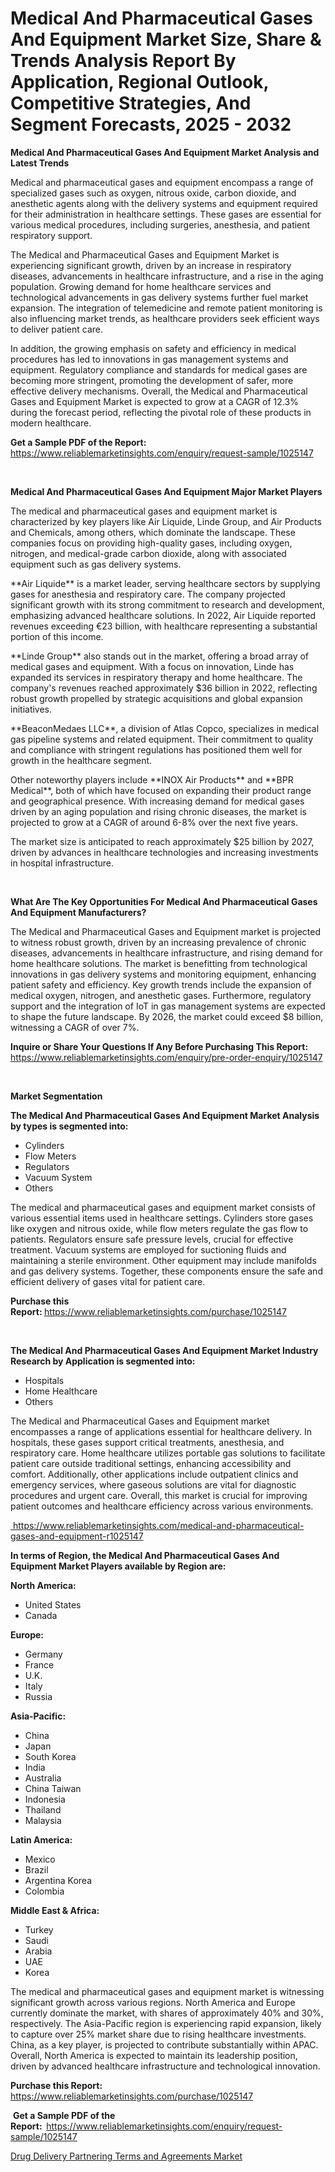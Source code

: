<p><h1>Medical And Pharmaceutical Gases And Equipment Market Size, Share & Trends Analysis Report By Application, Regional Outlook, Competitive Strategies, And Segment Forecasts, 2025 - 2032</h1></p><p><strong>Medical And Pharmaceutical Gases And Equipment Market Analysis and Latest Trends</strong></p>
<p><p>Medical and pharmaceutical gases and equipment encompass a range of specialized gases such as oxygen, nitrous oxide, carbon dioxide, and anesthetic agents along with the delivery systems and equipment required for their administration in healthcare settings. These gases are essential for various medical procedures, including surgeries, anesthesia, and patient respiratory support.</p><p>The Medical and Pharmaceutical Gases and Equipment Market is experiencing significant growth, driven by an increase in respiratory diseases, advancements in healthcare infrastructure, and a rise in the aging population. Growing demand for home healthcare services and technological advancements in gas delivery systems further fuel market expansion. The integration of telemedicine and remote patient monitoring is also influencing market trends, as healthcare providers seek efficient ways to deliver patient care.</p><p>In addition, the growing emphasis on safety and efficiency in medical procedures has led to innovations in gas management systems and equipment. Regulatory compliance and standards for medical gases are becoming more stringent, promoting the development of safer, more effective delivery mechanisms. Overall, the Medical and Pharmaceutical Gases and Equipment Market is expected to grow at a CAGR of 12.3% during the forecast period, reflecting the pivotal role of these products in modern healthcare.</p></p>
<p><strong>Get a Sample PDF of the Report:&nbsp;</strong> <a href="https://www.reliablemarketinsights.com/enquiry/request-sample/1025147?utm_campaign=3036&utm_medium=2&utm_source=Github&utm_content=ia&utm_term=07032025&utm_id=medical-and-pharmaceutical-gases-and-equipment">https://www.reliablemarketinsights.com/enquiry/request-sample/1025147</a></p>
<p>&nbsp;</p>
<p><strong>Medical And Pharmaceutical Gases And Equipment Major Market Players</strong></p>
<p><p>The medical and pharmaceutical gases and equipment market is characterized by key players like Air Liquide, Linde Group, and Air Products and Chemicals, among others, which dominate the landscape. These companies focus on providing high-quality gases, including oxygen, nitrogen, and medical-grade carbon dioxide, along with associated equipment such as gas delivery systems.</p><p>**Air Liquide** is a market leader, serving healthcare sectors by supplying gases for anesthesia and respiratory care. The company projected significant growth with its strong commitment to research and development, emphasizing advanced healthcare solutions. In 2022, Air Liquide reported revenues exceeding €23 billion, with healthcare representing a substantial portion of this income.</p><p>**Linde Group** also stands out in the market, offering a broad array of medical gases and equipment. With a focus on innovation, Linde has expanded its services in respiratory therapy and home healthcare. The company's revenues reached approximately $36 billion in 2022, reflecting robust growth propelled by strategic acquisitions and global expansion initiatives.</p><p>**BeaconMedaes LLC**, a division of Atlas Copco, specializes in medical gas pipeline systems and related equipment. Their commitment to quality and compliance with stringent regulations has positioned them well for growth in the healthcare segment.</p><p>Other noteworthy players include **INOX Air Products** and **BPR Medical**, both of which have focused on expanding their product range and geographical presence. With increasing demand for medical gases driven by an aging population and rising chronic diseases, the market is projected to grow at a CAGR of around 6-8% over the next five years.</p><p>The market size is anticipated to reach approximately $25 billion by 2027, driven by advances in healthcare technologies and increasing investments in hospital infrastructure.</p></p>
<p>&nbsp;</p>
<p><strong>What Are The Key Opportunities For Medical And Pharmaceutical Gases And Equipment Manufacturers?</strong></p>
<p><p>The Medical and Pharmaceutical Gases and Equipment market is projected to witness robust growth, driven by an increasing prevalence of chronic diseases, advancements in healthcare infrastructure, and rising demand for home healthcare solutions. The market is benefitting from technological innovations in gas delivery systems and monitoring equipment, enhancing patient safety and efficiency. Key growth trends include the expansion of medical oxygen, nitrogen, and anesthetic gases. Furthermore, regulatory support and the integration of IoT in gas management systems are expected to shape the future landscape. By 2026, the market could exceed $8 billion, witnessing a CAGR of over 7%.</p></p>
<p><strong>Inquire or Share Your Questions If Any Before Purchasing This Report:</strong> <a href="https://www.reliablemarketinsights.com/enquiry/pre-order-enquiry/1025147?utm_campaign=3036&utm_medium=2&utm_source=Github&utm_content=ia&utm_term=07032025&utm_id=medical-and-pharmaceutical-gases-and-equipment">https://www.reliablemarketinsights.com/enquiry/pre-order-enquiry/1025147</a></p>
<p>&nbsp;</p>
<p><strong>Market Segmentation</strong></p>
<p><strong>The Medical And Pharmaceutical Gases And Equipment Market Analysis by types is segmented into:</strong></p>
<p><ul><li>Cylinders</li><li>Flow Meters</li><li>Regulators</li><li>Vacuum System</li><li>Others</li></ul></p>
<p><p>The medical and pharmaceutical gases and equipment market consists of various essential items used in healthcare settings. Cylinders store gases like oxygen and nitrous oxide, while flow meters regulate the gas flow to patients. Regulators ensure safe pressure levels, crucial for effective treatment. Vacuum systems are employed for suctioning fluids and maintaining a sterile environment. Other equipment may include manifolds and gas delivery systems. Together, these components ensure the safe and efficient delivery of gases vital for patient care.</p></p>
<p><strong>Purchase this Report:&nbsp;</strong><a href="https://www.reliablemarketinsights.com/purchase/1025147?utm_campaign=3036&utm_medium=2&utm_source=Github&utm_content=ia&utm_term=07032025&utm_id=medical-and-pharmaceutical-gases-and-equipment">https://www.reliablemarketinsights.com/purchase/1025147</a></p>
<p>&nbsp;</p>
<p><strong>The Medical And Pharmaceutical Gases And Equipment Market Industry Research by Application is segmented into:</strong></p>
<p><ul><li>Hospitals</li><li>Home Healthcare</li><li>Others</li></ul></p>
<p><p>The Medical and Pharmaceutical Gases and Equipment market encompasses a range of applications essential for healthcare delivery. In hospitals, these gases support critical treatments, anesthesia, and respiratory care. Home healthcare utilizes portable gas solutions to facilitate patient care outside traditional settings, enhancing accessibility and comfort. Additionally, other applications include outpatient clinics and emergency services, where gaseous solutions are vital for diagnostic procedures and urgent care. Overall, this market is crucial for improving patient outcomes and healthcare efficiency across various environments.</p></p>
<p><a href="https://www.reliablemarketinsights.com/medical-and-pharmaceutical-gases-and-equipment-r1025147?utm_campaign=3036&utm_medium=2&utm_source=Github&utm_content=ia&utm_term=07032025&utm_id=medical-and-pharmaceutical-gases-and-equipment">&nbsp;https://www.reliablemarketinsights.com/medical-and-pharmaceutical-gases-and-equipment-r1025147</a></p>
<p><strong>In terms of Region, the Medical And Pharmaceutical Gases And Equipment Market Players available by Region are:</strong></p>
<p>
    <p> <strong> North America: </strong>
        <ul>
            <li>United States</li>
            <li>Canada</li>
        </ul>
        </p> 
    <p> <strong> Europe: </strong>
        <ul>
            <li>Germany</li>
            <li>France</li>
            <li>U.K.</li>
            <li>Italy</li>
            <li>Russia</li>
        </ul>
        </p> 
    <p> <strong> Asia-Pacific: </strong>
        <ul>
            <li>China</li>
            <li>Japan</li>
            <li>South Korea</li>
            <li>India</li>
            <li>Australia</li>
            <li>China Taiwan</li>
            <li>Indonesia</li>
            <li>Thailand</li>
            <li>Malaysia</li>
        </ul>
        </p> 
    <p> <strong> Latin America: </strong>
        <ul>
            <li>Mexico</li>
            <li>Brazil</li>
            <li>Argentina Korea</li>
            <li>Colombia</li>
        </ul>
        </p> 
    <p> <strong> Middle East & Africa: </strong>
        <ul>
            <li>Turkey</li>
            <li>Saudi</li>
            <li>Arabia</li>
            <li>UAE</li>
            <li>Korea</li>
        </ul>
    </p>
    </p>
<p><p>The medical and pharmaceutical gases and equipment market is witnessing significant growth across various regions. North America and Europe currently dominate the market, with shares of approximately 40% and 30%, respectively. The Asia-Pacific region is experiencing rapid expansion, likely to capture over 25% market share due to rising healthcare investments. China, as a key player, is projected to contribute substantially within APAC. Overall, North America is expected to maintain its leadership position, driven by advanced healthcare infrastructure and technological innovation.</p></p>
<p><strong>Purchase this Report: </strong><a href="https://www.reliablemarketinsights.com/purchase/1025147?utm_campaign=3036&utm_medium=2&utm_source=Github&utm_content=ia&utm_term=07032025&utm_id=medical-and-pharmaceutical-gases-and-equipment">https://www.reliablemarketinsights.com/purchase/1025147</a></p>
<p>&nbsp;<strong>Get a Sample PDF of the Report:&nbsp;&nbsp;</strong><a href="https://www.reliablemarketinsights.com/enquiry/request-sample/1025147?utm_campaign=3036&utm_medium=2&utm_source=Github&utm_content=ia&utm_term=07032025&utm_id=medical-and-pharmaceutical-gases-and-equipment">https://www.reliablemarketinsights.com/enquiry/request-sample/1025147</a></p>
<p><strong></strong></p>
<p><p><a href="https://github.com/scaseiargas/Market-Research-Report-List-1/blob/main/drug-delivery-partnering-terms-and-agreements-market.md?utm_campaign=3036&utm_medium=2&utm_source=Github&utm_content=ia&utm_term=07032025&utm_id=medical-and-pharmaceutical-gases-and-equipment">Drug Delivery Partnering Terms and Agreements Market</a></p></p>